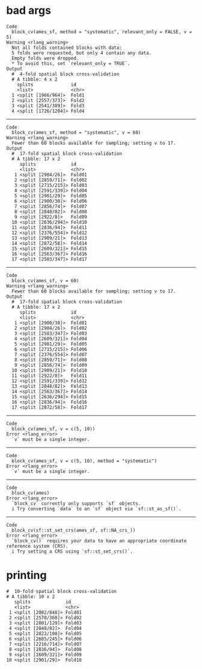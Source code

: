 # bad args

    Code
      block_cv(ames_sf, method = "systematic", relevant_only = FALSE, v = 5)
    Warning <rlang_warning>
      Not all folds contained blocks with data: 
      5 folds were requested, but only 4 contain any data. 
      Empty folds were dropped.
      * To avoid this, set `relevant_only = TRUE`.
    Output
      #  4-fold spatial block cross-validation 
      # A tibble: 4 x 2
        splits              id   
        <list>              <chr>
      1 <split [1966/964]>  Fold1
      2 <split [2557/373]>  Fold2
      3 <split [2541/389]>  Fold3
      4 <split [1726/1204]> Fold4

---

    Code
      block_cv(ames_sf, method = "systematic", v = 60)
    Warning <rlang_warning>
      Fewer than 60 blocks available for sampling; setting v to 17.
    Output
      #  17-fold spatial block cross-validation 
      # A tibble: 17 x 2
         splits             id    
         <list>             <chr> 
       1 <split [2904/26]>  Fold01
       2 <split [2859/71]>  Fold02
       3 <split [2715/215]> Fold03
       4 <split [2591/339]> Fold04
       5 <split [2901/29]>  Fold05
       6 <split [2900/30]>  Fold06
       7 <split [2856/74]>  Fold07
       8 <split [2848/82]>  Fold08
       9 <split [2922/8]>   Fold09
      10 <split [2636/294]> Fold10
      11 <split [2836/94]>  Fold11
      12 <split [2376/554]> Fold12
      13 <split [2909/21]>  Fold13
      14 <split [2872/58]>  Fold14
      15 <split [2609/321]> Fold15
      16 <split [2563/367]> Fold16
      17 <split [2583/347]> Fold17

---

    Code
      block_cv(ames_sf, v = 60)
    Warning <rlang_warning>
      Fewer than 60 blocks available for sampling; setting v to 17.
    Output
      #  17-fold spatial block cross-validation 
      # A tibble: 17 x 2
         splits             id    
         <list>             <chr> 
       1 <split [2900/30]>  Fold01
       2 <split [2904/26]>  Fold02
       3 <split [2583/347]> Fold03
       4 <split [2609/321]> Fold04
       5 <split [2901/29]>  Fold05
       6 <split [2715/215]> Fold06
       7 <split [2376/554]> Fold07
       8 <split [2859/71]>  Fold08
       9 <split [2856/74]>  Fold09
      10 <split [2909/21]>  Fold10
      11 <split [2922/8]>   Fold11
      12 <split [2591/339]> Fold12
      13 <split [2848/82]>  Fold13
      14 <split [2563/367]> Fold14
      15 <split [2636/294]> Fold15
      16 <split [2836/94]>  Fold16
      17 <split [2872/58]>  Fold17

---

    Code
      block_cv(ames_sf, v = c(5, 10))
    Error <rlang_error>
      `v` must be a single integer.

---

    Code
      block_cv(ames_sf, v = c(5, 10), method = "systematic")
    Error <rlang_error>
      `v` must be a single integer.

---

    Code
      block_cv(ames)
    Error <rlang_error>
      `block_cv` currently only supports `sf` objects.
      i Try converting `data` to an `sf` object via `sf::st_as_sf()`.

---

    Code
      block_cv(sf::st_set_crs(ames_sf, sf::NA_crs_))
    Error <rlang_error>
      `block_cv()` requires your data to have an appropriate coordinate reference system (CRS).
      i Try setting a CRS using `sf::st_set_crs()`.

# printing

    #  10-fold spatial block cross-validation 
    # A tibble: 10 x 2
       splits             id    
       <list>             <chr> 
     1 <split [2082/848]> Fold01
     2 <split [2570/360]> Fold02
     3 <split [2801/129]> Fold03
     4 <split [2848/82]>  Fold04
     5 <split [2822/108]> Fold05
     6 <split [2685/245]> Fold06
     7 <split [2216/714]> Fold07
     8 <split [2836/94]>  Fold08
     9 <split [2609/321]> Fold09
    10 <split [2901/29]>  Fold10

